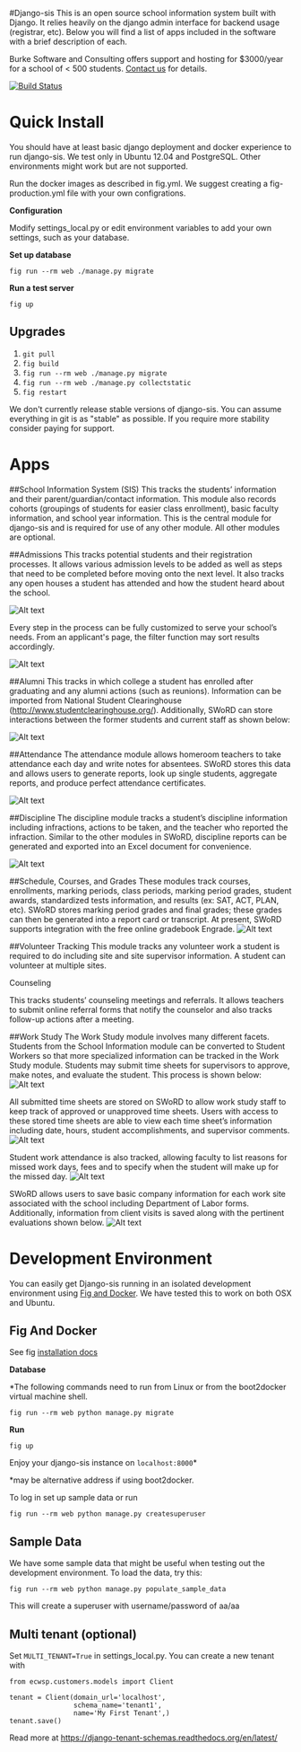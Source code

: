 #Django-sis 
This is an open source school information system built with Django. It relies heavily on the django admin interface for backend usage (registrar, etc). Below you will find a list of apps included in the software with a brief description of each.

Burke Software and Consulting offers support and hosting for $3000/year for a school of < 500 students. 
[Contact us](http://burkesoftware.com/contact-us/) for details.

[![Build Status](https://travis-ci.org/burke-software/django-sis.png)](https://travis-ci.org/burke-software/django-sis)

# Quick Install
You should have at least basic django deployment and docker experience to run django-sis. We test only in Ubuntu 12.04 and PostgreSQL.
Other environments might work but are not supported.

Run the docker images as described in fig.yml. We suggest creating a fig-production.yml file with your own configrations.

**Configuration**

Modify settings_local.py or edit environment variables to add your own settings, such as your database.

**Set up database**

    fig run --rm web ./manage.py migrate

**Run a test server**

    fig up

## Upgrades

1. `git pull`
2. `fig build`
3. `fig run --rm web ./manage.py migrate`
4. `fig run --rm web ./manage.py collectstatic`
5. `fig restart`

We don't currently release stable versions of django-sis. You can assume everything in git is as "stable" as possible. If you require more stability consider paying for support.

# Apps

##School Information System (SIS)
This tracks the students’ information and their parent/guardian/contact information. This module also records cohorts (groupings of students for easier class enrollment), basic faculty information, and school year information. This is the central module for django-sis and is required for use of any other module. All other modules are optional.

##Admissions
This tracks potential students and their registration processes. It allows various admission levels to be added as well as steps that need to be completed before moving onto the next level. It also tracks any open houses a student has attended and how the student heard about the school.

![Alt text](https://raw.github.com/burke-software/django-sis/master/screenshots/admissions1.jpg)

Every step in the process can be fully customized to serve your school’s needs. From an applicant's page, the filter function may sort results accordingly.  

![Alt text](https://raw.github.com/burke-software/django-sis/master/screenshots/admissions2.jpg)


##Alumni 
This tracks in which college a student has enrolled after graduating and any alumni actions (such as reunions). Information can be imported from National Student Clearinghouse (http://www.studentclearinghouse.org/). Additionally, SWoRD can store interactions between the former students and current staff as shown below:

![Alt text](https://raw.github.com/burke-software/django-sis/master/screenshots/alumni.jpg)

##Attendance 
The attendance module allows homeroom teachers to take attendance each day and write notes for absentees. SWoRD stores this data and allows users to generate reports, look up single students, aggregate reports, and produce perfect attendance certificates.

![Alt text](https://raw.github.com/burke-software/django-sis/master/screenshots/atndcap.jpg)

##Discipline
The discipline module tracks a student’s discipline information including infractions, actions to be taken, and the teacher who reported the infraction. Similar to the other modules in SWoRD, discipline reports can be generated and exported into an Excel document for convenience. 

![Alt text](https://raw.github.com/burke-software/django-sis/master/screenshots/discipline1.jpg)

##Schedule, Courses, and Grades
These modules track courses, enrollments, marking periods, class periods, marking period grades, student awards, standardized tests information, and results (ex: SAT, ACT, PLAN, etc). SWoRD stores marking period grades and final grades; these grades can then be generated into a report card or transcript. At present, SWoRD supports integration with the free online gradebook Engrade.
![Alt text](https://raw.github.com/burke-software/django-sis/master/screenshots/grades.jpg)

##Volunteer Tracking
This module tracks any volunteer work a student is required to do including site and site supervisor information. A student can volunteer at multiple sites.

Counseling

This tracks students’ counseling meetings and referrals. It allows teachers to submit online referral forms that notify the counselor and also tracks follow-up actions after a meeting.

##Work Study 
The Work Study module involves many different facets. Students from the School Information module can be converted to Student Workers so that more specialized information can be tracked in the Work Study module. Students may submit time sheets for supervisors to approve, make notes, and evaluate the student. This process is shown below:
![Alt text](https://raw.github.com/burke-software/django-sis/master/screenshots/cwsp1.jpg)

All submitted time sheets are stored on SWoRD to allow work study staff to keep track of approved or unapproved time sheets. Users with access to these stored time sheets are able to view each time sheet’s information including date, hours, student accomplishments, and supervisor comments.
![Alt text](https://raw.github.com/burke-software/django-sis/master/screenshots/cwsp2.jpg)

Student work attendance is also tracked, allowing faculty to list reasons for missed work days, fees and to specify when the student will make up for the missed day. 
![Alt text](https://raw.github.com/burke-software/django-sis/master/screenshots/cwsp3.jpg)

SWoRD allows users to save basic company information for each work site associated with the school including Department of Labor forms. Additionally, information from client visits is saved along with the pertinent evaluations shown below. 
![Alt text](https://raw.github.com/burke-software/django-sis/master/screenshots/cwsp4.jpg)

# Development Environment

You can easily get Django-sis running in an isolated development environment using [Fig and Docker](http://fig.sh). We have tested this to work on both OSX and Ubuntu. 

## Fig And Docker

See fig [installation docs](http://www.fig.sh/install.html)

**Database**

*The following commands need to run from Linux or from the boot2docker virtual machine shell.

`fig run --rm web python manage.py migrate`

**Run**

`fig up`

Enjoy your django-sis instance on `localhost:8000`*

*may be alternative address if using boot2docker.

To log in set up sample data or run 

`fig run --rm web python manage.py createsuperuser`

## Sample Data

We have some sample data that might be useful when testing out the development environment. To load the data, try this:

`fig run --rm web python manage.py populate_sample_data`

This will create a superuser with username/password of aa/aa

## Multi tenant (optional)
Set `MULTI_TENANT=True` in settings_local.py. You can create a new tenant with
```
from ecwsp.customers.models import Client

tenant = Client(domain_url='localhost',
                schema_name='tenant1',
                name='My First Tenant',)
tenant.save()
```
Read more at https://django-tenant-schemas.readthedocs.org/en/latest/
